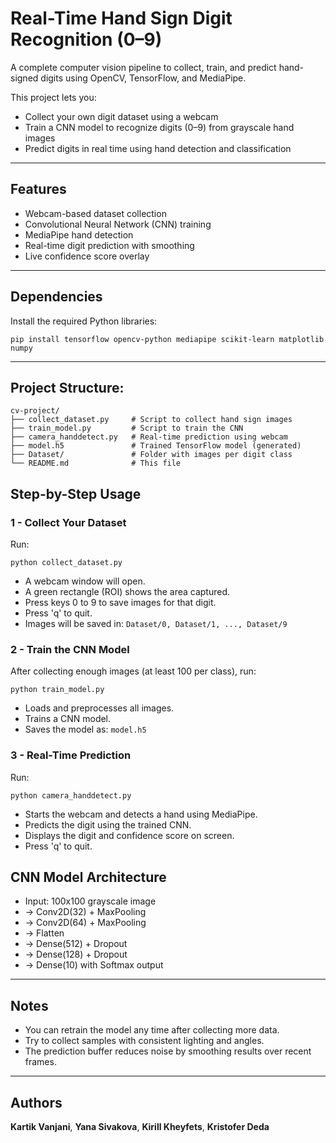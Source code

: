 # Real-Time Hand Sign Digit Recognition (0–9)

A complete computer vision pipeline to collect, train, and predict hand-signed digits using OpenCV, TensorFlow, and MediaPipe.

This project lets you:
- Collect your own digit dataset using a webcam
- Train a CNN model to recognize digits (0–9) from grayscale hand images
- Predict digits in real time using hand detection and classification

---

## Features

- Webcam-based dataset collection  
- Convolutional Neural Network (CNN) training  
- MediaPipe hand detection  
- Real-time digit prediction with smoothing  
- Live confidence score overlay

---

## Dependencies

Install the required Python libraries:
```
pip install tensorflow opencv-python mediapipe scikit-learn matplotlib numpy
```
---

## Project Structure:

```
cv-project/
├── collect_dataset.py     # Script to collect hand sign images
├── train_model.py         # Script to train the CNN
├── camera_handdetect.py   # Real-time prediction using webcam
├── model.h5               # Trained TensorFlow model (generated)
├── Dataset/               # Folder with images per digit class
└── README.md              # This file
```

## Step-by-Step Usage

### 1 - Collect Your Dataset

Run:
```
python collect_dataset.py
```
- A webcam window will open.
- A green rectangle (ROI) shows the area captured.
- Press keys 0 to 9 to save images for that digit.
- Press 'q' to quit.
- Images will be saved in:
  ``` Dataset/0, Dataset/1, ..., Dataset/9 ```

### 2 - Train the CNN Model

After collecting enough images (at least 100 per class), run:
``` 
python train_model.py
```

- Loads and preprocesses all images.
- Trains a CNN model.
- Saves the model as:
  ``` model.h5 ```

### 3 - Real-Time Prediction

Run:
``` 
python camera_handdetect.py
```

- Starts the webcam and detects a hand using MediaPipe.
- Predicts the digit using the trained CNN.
- Displays the digit and confidence score on screen.
- Press 'q' to quit.

## CNN Model Architecture

- Input: 100x100 grayscale image  
- → Conv2D(32) + MaxPooling  
- → Conv2D(64) + MaxPooling  
- → Flatten  
- → Dense(512) + Dropout  
- → Dense(128) + Dropout  
- → Dense(10) with Softmax output

---

## Notes

- You can retrain the model any time after collecting more data.
- Try to collect samples with consistent lighting and angles.
- The prediction buffer reduces noise by smoothing results over recent frames.

---

## Authors
**Kartik Vanjani**,
**Yana Sivakova**, 
**Kirill Kheyfets**,
**Kristofer Deda**  
